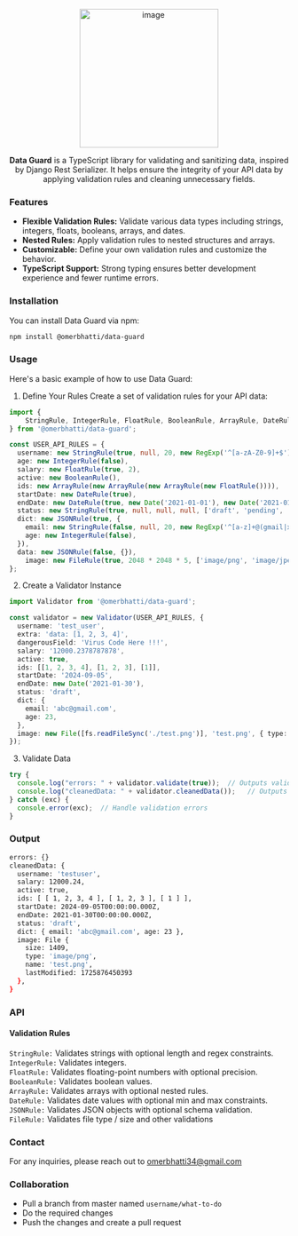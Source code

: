 <p align="center"><img width="250" alt="image" src="https://github.com/user-attachments/assets/b67151e7-43f9-464c-88d7-c52304e0f46f"></p>
<p align="center"><b>Data Guard</b> is a TypeScript library for validating and sanitizing data, inspired by Django Rest Serializer. It helps ensure the integrity of your API data by applying validation rules and cleaning unnecessary fields. </p>

### Features
 - **Flexible Validation Rules:** Validate various data types including strings, integers, floats, booleans, arrays, and dates.
 - **Nested Rules:** Apply validation rules to nested structures and arrays.
 - **Customizable:** Define your own validation rules and customize the behavior.
 - **TypeScript Support:** Strong typing ensures better development experience and fewer runtime errors.

### Installation
You can install Data Guard via npm:
```bash
npm install @omerbhatti/data-guard
```

### Usage
Here's a basic example of how to use Data Guard:

1. Define Your Rules
Create a set of validation rules for your API data:
```typescript
import {
    StringRule, IntegerRule, FloatRule, BooleanRule, ArrayRule, DateRule, JSONRule, FileRule
} from '@omerbhatti/data-guard';

const USER_API_RULES = {
  username: new StringRule(true, null, 20, new RegExp('^[a-zA-Z0-9]+$')),
  age: new IntegerRule(false),
  salary: new FloatRule(true, 2),
  active: new BooleanRule(),
  ids: new ArrayRule(new ArrayRule(new ArrayRule(new FloatRule()))),
  startDate: new DateRule(true),
  endDate: new DateRule(true, new Date('2021-01-01'), new Date('2021-01-30')),
  status: new StringRule(true, null, null, null, ['draft', 'pending', 'in progress']),
  dict: new JSONRule(true, {
    email: new StringRule(false, null, 20, new RegExp('^[a-z]+@(gmail|xyz).com$')),
    age: new IntegerRule(false),
  }),
  data: new JSONRule(false, {}),
	image: new FileRule(true, 2048 * 2048 * 5, ['image/png', 'image/jpeg']),
};
```
2. Create a Validator Instance
```typescript
import Validator from '@omerbhatti/data-guard';

const validator = new Validator(USER_API_RULES, {
  username: 'test_user',
  extra: 'data: [1, 2, 3, 4]',
  dangerousField: 'Virus Code Here !!!',
  salary: '12000.2378787878',
  active: true,
  ids: [[1, 2, 3, 4], [1, 2, 3], [1]],
  startDate: '2024-09-05',
  endDate: new Date('2021-01-30'),
  status: 'draft',
  dict: {
    email: 'abc@gmail.com',
    age: 23,
  },
  image: new File([fs.readFileSync('./test.png')], 'test.png', { type: 'image/png' }),
});
```
3. Validate Data
```typescript
try {
  console.log("errors: " + validator.validate(true));  // Outputs validation results
  console.log("cleanedData: " + validator.cleanedData());   // Outputs cleaned data
} catch (exc) {
  console.error(exc);  // Handle validation errors
}
```

### Output
```bash
errors: {}
cleanedData: {
  username: 'testuser',
  salary: 12000.24,
  active: true,
  ids: [ [ 1, 2, 3, 4 ], [ 1, 2, 3 ], [ 1 ] ],
  startDate: 2024-09-05T00:00:00.000Z,
  endDate: 2021-01-30T00:00:00.000Z,
  status: 'draft',
  dict: { email: 'abc@gmail.com', age: 23 },
  image: File {
    size: 1409,
    type: 'image/png',
    name: 'test.png',
    lastModified: 1725876450393
  },
}
```

### API
#### Validation Rules
`StringRule:` Validates strings with optional length and regex constraints.<br/>
`IntegerRule:` Validates integers.<br/>
`FloatRule:` Validates floating-point numbers with optional precision.<br/>
`BooleanRule:` Validates boolean values.<br/>
`ArrayRule:` Validates arrays with optional nested rules.<br/>
`DateRule:` Validates date values with optional min and max constraints.<br/>
`JSONRule:` Validates JSON objects with optional schema validation.<br/>
`FileRule:` Validates file type / size and other validations<br/>

### Contact
For any inquiries, please reach out to omerbhatti34@gmail.com

### Collaboration
 - Pull a branch from master named `username/what-to-do`
 - Do the required changes
 - Push the changes and create a pull request

